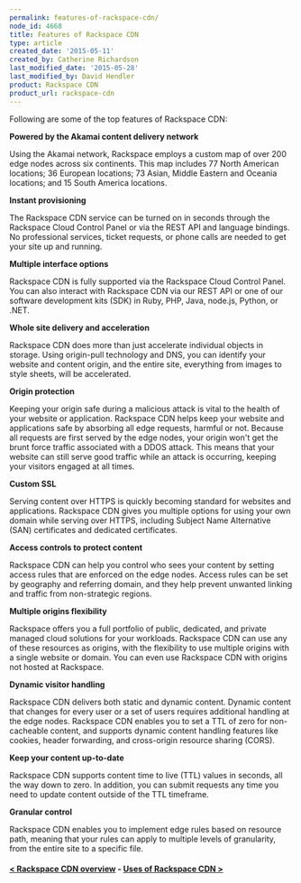 ```yaml
---
permalink: features-of-rackspace-cdn/
node_id: 4668
title: Features of Rackspace CDN
type: article
created_date: '2015-05-11'
created_by: Catherine Richardson
last_modified_date: '2015-05-28'
last_modified_by: David Hendler
product: Rackspace CDN
product_url: rackspace-cdn
---
```


Following are some of the top features of Rackspace CDN:

**Powered by the Akamai content delivery network**

Using the Akamai network, Rackspace employs a custom map of over 200
edge nodes across six continents. This map includes 77 North American
locations; 36 European locations; 73 Asian, Middle Eastern and Oceania
locations; and 15 South America locations.

**Instant provisioning**

The Rackspace CDN service can be turned on in seconds through the
Rackspace Cloud Control Panel or via the REST API and language bindings.
No professional services, ticket requests, or phone calls are needed to
get your site up and running.

**Multiple interface options**

Rackspace CDN is fully supported via the Rackspace Cloud Control Panel.
You can also interact with Rackspace CDN via our REST API or one of our
software development kits (SDK) in Ruby, PHP, Java, node.js, Python, or
.NET.

**Whole site delivery and acceleration**

Rackspace CDN does more than just accelerate individual objects in
storage. Using origin-pull technology and DNS, you can identify your
website and content origin, and the entire site, everything from images
to style sheets, will be accelerated.

**Origin protection**

Keeping your origin safe during a malicious attack is vital to the
health of your website or application. Rackspace CDN helps keep your
website and applications safe by absorbing all edge requests, harmful or
not. Because all requests are first served by the edge nodes, your
origin won't get the brunt force traffic associated with a DDOS attack.
This means that your website can still serve good traffic while an
attack is occurring, keeping your visitors engaged at all times.

**Custom SSL**

Serving content over HTTPS is quickly becoming standard for websites and
applications. Rackspace CDN gives you multiple options for using your
own domain while serving over HTTPS, including Subject Name Alternative
(SAN) certificates and dedicated certificates.

**Access controls to protect content**

Rackspace CDN can help you control who sees your content by setting
access rules that are enforced on the edge nodes. Access rules can be
set by geography and referring domain, and they help prevent unwanted
linking and traffic from non-strategic regions.

**Multiple origins flexibility**

Rackspace offers you a full portfolio of public, dedicated, and private
managed cloud solutions for your workloads. Rackspace CDN can use any of
these resources as origins, with the flexibility to use multiple origins
with a single website or domain. You can even use Rackspace CDN with
origins not hosted at Rackspace.

**Dynamic visitor handling**

Rackspace CDN delivers both static and dynamic content. Dynamic content
that changes for every user or a set of users requires additional
handling at the edge nodes. Rackspace CDN enables you to set a TTL of
zero for non-cacheable content, and supports dynamic content handling
features like cookies, header forwarding, and cross-origin resource
sharing (CORS).

**Keep your content up-to-date**

Rackspace CDN supports content time to live (TTL) values in seconds, all
the way down to zero. In addition, you can submit requests any time you
need to update content outside of the TTL timeframe.

**Granular control**

Rackspace CDN enables you to implement edge rules based on resource
path, meaning that your rules can apply to multiple levels of
granularity, from the entire site to a specific file.



#### [&lt; Rackspace CDN overview](/how-to/rackspace-cdn-overview)    -    [Uses of Rackspace CDN &gt;](/how-to/uses-of-rackspace-cdn)
